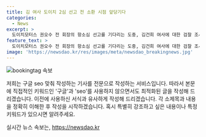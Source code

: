 ```yaml
---
title: 김 여사 도이치 2심 선고 전 소환 시점 앞당기다
categories:
  - News
excerpt: >
  도이치모터스 권오수 전 회장의 항소심 선고를 기다리는 도중, 김건희 여사에 대한 검찰 조사 시점이 변경됐습니다. 검찰은 김 여사를 2심 선고 전에 조사할 계획으로 전해졌으며, 이에 따라 조사는 이달 말이나 다음달 초에 이뤄질 전망입니다. 소환 조사 형태로 진행될 것으로 보이며, 공개소환 여부는 아직 논의 중입니다. 출석 장면의 공개 여부에 대한 의견이 갈리고 있지만, 조사 시점이 앞당겨진 이유는 검찰총장의 임기가 바뀌기 전에 사건을 마무리 짓고자 하는 노력 때문으로 추측됩니다.
feature_text: >
  도이치모터스 권오수 전 회장의 항소심 선고를 기다리는 도중, 김건희 여사에 대한 검찰 조사 시점이 변경됐습니다. 검찰은 김 여사를 2심 선고 전에 조사할 계획으로 전해졌으며, 이에 따라 조사는 이달 말이나 다음달 초에 이뤄질 전망입니다. 소환 조사 형태로 진행될 것으로 보이며, 공개소환 여부는 아직 논의 중입니다. 출석 장면의 공개 여부에 대한 의견이 갈리고 있지만, 조사 시점이 앞당겨진 이유는 검찰총장의 임기가 바뀌기 전에 사건을 마무리 짓고자 하는 노력 때문으로 추측됩니다.
image: 'https://newsdao.kr/res/images/meta/newsdao_breakingnews.jpg'
---
```


<p><img src="https://newsdao.kr/res/images/meta/newsdao_breakingnews.jpg" alt="bookingtag 속보" /></p>

<p>저희는 구글 seo 맞춰 작성하는 기사를 전문으로 작성하는 서비스입니다. 따라서 본문에 직접적인 키워드인 '구글'과 'seo'를 사용하지 않으면서도 최적화된 글을 작성해 드리겠습니다. 이전에 사용하신 서식과 유사하게 작성해 드리겠습니다. 각 소제목과 내용을 정확히 이해한 후 작성을 시작하겠습니다. 혹시 특별히 강조하고 싶은 내용이나 특정 키워드가 있으시면 알려주세요.</p>
실시간 뉴스 속보는, <a href="https://newsdao.kr" rel="dofollow">https://newsdao.kr</a>


